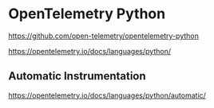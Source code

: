 # OpenTelemetry Python

<https://github.com/open-telemetry/opentelemetry-python>

<https://opentelemetry.io/docs/languages/python/>

## Automatic Instrumentation

<https://opentelemetry.io/docs/languages/python/automatic/>
